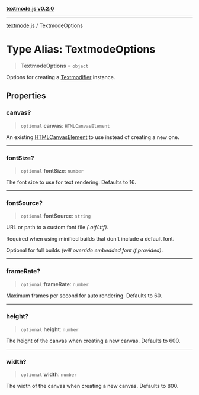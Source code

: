 [**textmode.js v0.2.0**](../README.md)

***

[textmode.js](../README.md) / TextmodeOptions

# Type Alias: TextmodeOptions

> **TextmodeOptions** = `object`

Options for creating a [Textmodifier](../classes/Textmodifier.md) instance.

## Properties

### canvas?

> `optional` **canvas**: `HTMLCanvasElement`

An existing [HTMLCanvasElement](https://developer.mozilla.org/en-US/docs/Web/API/HTMLCanvasElement) to use instead of creating a new one.

***

### fontSize?

> `optional` **fontSize**: `number`

The font size to use for text rendering. Defaults to 16.

***

### fontSource?

> `optional` **fontSource**: `string`

URL or path to a custom font file *(.otf/.ttf)*.

Required when using minified builds that don't include a default font.

Optional for full builds *(will override embedded font if provided)*.

***

### frameRate?

> `optional` **frameRate**: `number`

Maximum frames per second for auto rendering. Defaults to 60.

***

### height?

> `optional` **height**: `number`

The height of the canvas when creating a new canvas. Defaults to 600.

***

### width?

> `optional` **width**: `number`

The width of the canvas when creating a new canvas. Defaults to 800.
